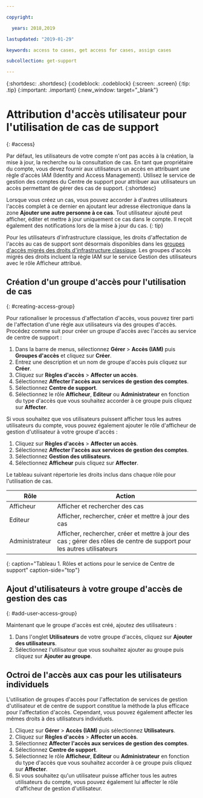 ```yaml
---

copyright:

  years: 2018,2019

lastupdated: "2019-01-29"

keywords: access to cases, get access for cases, assign cases

subcollection: get-support

---
```



{:shortdesc: .shortdesc}
{:codeblock: .codeblock}
{:screen: .screen}
{:tip: .tip}
{:important: .important}
{:new_window: target="_blank"}

# Attribution d'accès utilisateur pour l'utilisation de cas de support
{: #access}

Par défaut, les utilisateurs de votre compte n'ont pas accès à la création, la mise à jour, la recherche ou la consultation de cas. En tant que propriétaire du compte, vous devez fournir aux utilisateurs un accès en attribuant une règle d'accès IAM (Identity and Access Management). Utilisez le service de gestion des comptes du Centre de support pour attribuer aux utilisateurs un accès permettant de gérer des cas de support. 
{:shortdesc}

Lorsque vous créez un cas, vous pouvez accorder à d'autres utilisateurs l'accès complet à ce dernier en ajoutant leur adresse électronique dans la zone **Ajouter une autre personne à ce cas**. Tout utilisateur ajouté peut afficher, éditer et mettre à jour uniquement ce cas dans le compte. Il reçoit également des notifications lors de la mise à jour du cas.
{: tip}

Pour les utilisateurs d'infrastructure classique, les droits d'affectation de l'accès au cas de support sont désormais disponibles dans les [groupes d'accès migrés des droits d'infrastructure classique](/docs/iam?topic=iam-predefined#predefined). Les groupes d'accès migrés des droits incluent la règle IAM sur le service Gestion des utilisateurs avec le rôle Afficheur attribué.

## Création d'un groupe d'accès pour l'utilisation de cas
{: #creating-access-group}

Pour rationaliser le processus d'affectation d'accès, vous pouvez tirer parti de l'affectation d'une règle aux utilisateurs via des groupes d'accès. Procédez comme suit pour créer un groupe d'accès avec l'accès au service de centre de support :

1. Dans la barre de menus, sélectionnez **Gérer** &gt; **Accès (IAM)** puis **Groupes d'accès** et cliquez sur **Créer**. 
2. Entrez une description et un nom de groupe d'accès puis cliquez sur **Créer**. 
3. Cliquez sur **Règles d'accès** > **Affecter un accès**.
4. Sélectionnez **Affecter l'accès aux services de gestion des comptes**.
5. Sélectionnez **Centre de support**.
6. Sélectionnez le rôle **Afficheur**, **Editeur** ou **Administrateur** en fonction du type d'accès que vous souhaitez accorder à ce groupe puis cliquez sur **Affecter**.

Si vous souhaitez que vos utilisateurs puissent afficher tous les autres utilisateurs du compte, vous pouvez également ajouter le rôle d'afficheur de gestion d'utilisateur à votre groupe d'accès :

1. Cliquez sur **Règles d'accès** > **Affecter un accès**.
2. Sélectionnez **Affecter l'accès aux services de gestion des comptes**.
3. Sélectionnez **Gestion des utilisateurs**.
4. Sélectionnez **Afficheur** puis cliquez sur **Affecter**.

Le tableau suivant répertorie les droits inclus dans chaque rôle pour l'utilisation de cas.

| Rôle | Action | 
|--------|---------------|
|Afficheur  | Afficher et rechercher des cas |
|Editeur | Afficher, rechercher, créer et mettre à jour des cas|
|Administrateur | Afficher, rechercher, créer et mettre à jour des cas ; gérer des rôles de centre de support pour les autres utilisateurs|
{: caption="Tableau 1. Rôles et actions pour le service de Centre de support" caption-side="top"}

## Ajout d'utilisateurs à votre groupe d'accès de gestion des cas
{: #add-user-access-group} 

Maintenant que le groupe d'accès est créé, ajoutez des utilisateurs :

1. Dans l'onglet **Utilisateurs** de votre groupe d'accès, cliquez sur **Ajouter des utilisateurs**.
2. Sélectionnez l'utilisateur que vous souhaitez ajouter au groupe puis cliquez sur **Ajouter au groupe**.

## Octroi de l'accès aux cas pour les utilisateurs individuels 

L'utilisation de groupes d'accès pour l'affectation de services de gestion d'utilisateur et de centre de support constitue la méthode la plus efficace pour l'affectation d'accès. Cependant, vous pouvez également affecter les mêmes droits à des utilisateurs individuels. 

1. Cliquez sur **Gérer** &gt; **Accès (IAM)** puis sélectionnez **Utilisateurs**. 
2. Cliquez sur **Règles d'accès** > **Affecter un accès**.
3. Sélectionnez **Affecter l'accès aux services de gestion des comptes**.
4. Sélectionnez **Centre de support**.
5. Sélectionnez le rôle **Afficheur**, **Editeur** ou **Administrateur** en fonction du type d'accès que vous souhaitez accorder à ce groupe puis cliquez sur **Affecter**.
6. Si vous souhaitez qu'un utilisateur puisse afficher tous les autres utilisateurs du compte, vous pouvez également lui affecter le rôle d'afficheur de gestion d'utilisateur. 
